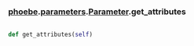 ### [phoebe](phoebe.md).[parameters](phoebe.parameters.md).[Parameter](phoebe.parameters.Parameter.md).get_attributes

```py

def get_attributes(self)

```



        


